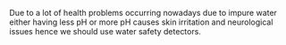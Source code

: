 Due to a lot of health problems occurring nowadays due to impure water either having less pH or more pH causes skin irritation and neurological issues hence we should use water safety detectors.
